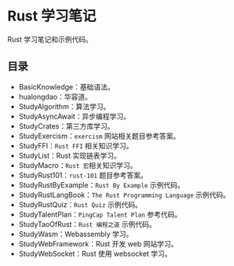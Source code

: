 # Rust 学习笔记

Rust 学习笔记和示例代码。

## 目录

- BasicKnowledge：基础语法。
- hualongdao：华容道。
- StudyAlgorithm：算法学习。
- StudyAsyncAwait：异步编程学习。
- StudyCrates：第三方库学习。
- StudyExercism：`exercism` 网站相关题目参考答案。
- StudyFFI：`Rust FFI` 相关知识学习。
- StudyList：Rust 实现链表学习。
- StudyMacro：`Rust 宏`相关知识学习。
- StudyRust101：`rust-101` 题目参考答案。
- StudyRustByExample：`Rust By Example` 示例代码。
- StudyRustLangBook：`The Rust Programming Language` 示例代码。
- StudyRustQuiz：`Rust Quiz` 示例代码。
- StudyTalentPlan：`PingCap Talent Plan` 参考代码。
- StudyTaoOfRust：`Rust 编程之道` 示例代码。
- StudyWasm：Webassembly 学习。
- StudyWebFramework：Rust 开发 web 网站学习。
- StudyWebSocket：Rust 使用 websocket 学习。
